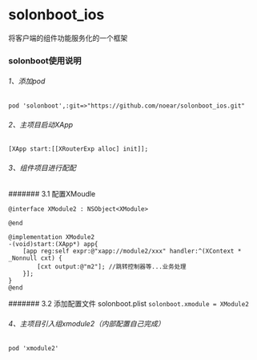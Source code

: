 # solonboot_ios
将客户端的组件功能服务化的一个框架

### solonboot使用说明

###### 1、添加pod

`pod 'solonboot',:git=>"https://github.com/noear/solonboot_ios.git"`

###### 2、主项目启动XApp
`[XApp start:[[XRouterExp alloc] init]];`

###### 3、组件项目进行配配
####### 3.1 配置XMoudle
```object-c
@interface XModule2 : NSObject<XModule>

@end

@implementation XModule2
-(void)start:(XApp*) app{
    [app reg:self expr:@"xapp://module2/xxx" handler:^(XContext * _Nonnull cxt) {
        [cxt output:@"m2"]; //跳转控制器等...业务处理
    }];
}
@end
```
####### 3.2 添加配置文件 solonboot.plist
`solonboot.xmodule = XModule2`

###### 4、主项目引入组xmodule2（内部配置自己完成）
`pod 'xmodule2'`
